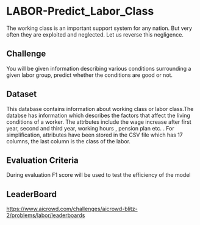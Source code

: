 # LABOR-Predict_Labor_Class

The working class is an important support system for any nation. But very often they are exploited and neglected. Let us reverse this negligence.

## Challenge
You will be given information describing various conditions surrounding a given labor group, predict whether the conditions are good or not.

## Dataset
This database contains information about working class or labor class.The databse has information which describes the factors that affect the living conditions of a worker. The attrbutes include the wage increase after first year, second and third year, working hours , pension plan etc. . For simplification, attributes have been stored in the CSV file which has 17 columns, the last column is the class of the labor.

## Evaluation Criteria
During evaluation F1 score will be used to test the efficiency of the model 

## LeaderBoard
https://www.aicrowd.com/challenges/aicrowd-blitz-2/problems/labor/leaderboards
